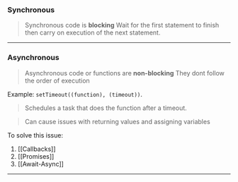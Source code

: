 
### Synchronous

> Synchronous code is **blocking**
> Wait for the first statement to finish then carry on execution of the next statement.

---

### Asynchronous 

> Asynchronous code or functions are **non-blocking** 
> They dont follow the order of execution

Example: `setTimeout((function), (timeout))`.
> Schedules a task that does the function after a timeout.

> Can cause issues with returning values and assigning variables

To solve this issue: 
 1. [[Callbacks]]
 2. [[Promises]]
 3. [[Await-Async]]


---

